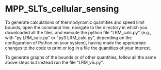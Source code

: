 # MPP_SLTs_cellular_sensing

To generate calculations of thermodynamic quantities and speed limit bounds, open the command line, navigate to the directory in which you downloaded all the files, and execute the python file "LRM_calc.py" (e.g., with "py LRM_calc.py" or "py3 LRM_calc.py", depending on the configuration of Python on your system), having made the appropriate changes to the code to print or log in a file the quantities of your interest.

To generate graphs of the bounds or of other quantities, follow all the same above steps but instead run the file "LRM_vis.py". 
